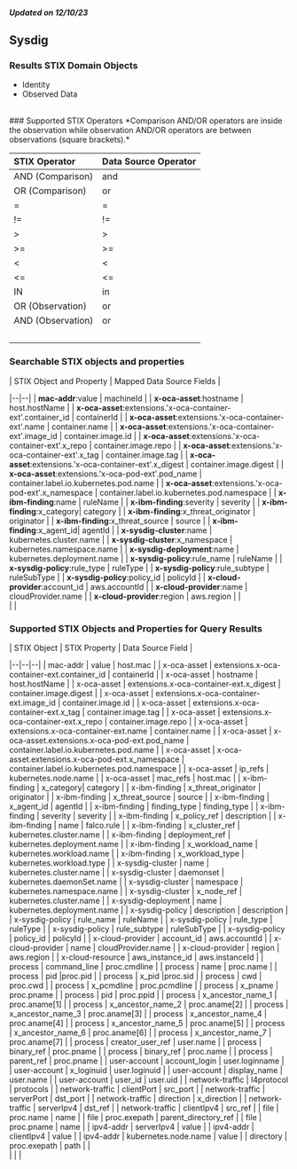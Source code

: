 ##### Updated on 12/10/23
## Sysdig
### Results STIX Domain Objects
* Identity
* Observed Data
<br>
### Supported STIX Operators
*Comparison AND/OR operators are inside the observation while observation AND/OR operators are between observations (square brackets).*

| STIX Operator     | Data Source Operator |
|:------------------|----------------------|
| AND (Comparison)  | and                  |
| OR (Comparison)   | or                   |
| =                 | =                    |
| !=                | !=                   |
| >                 | >                    |
| >=                | >=                   |
| <                 | <                    |
| <=                | <=                   |
| IN                | in                   |
| OR (Observation)  | or                   |
| AND (Observation) | or                   |
| <br>              |                      |
### Searchable STIX objects and properties
| STIX Object and Property | Mapped Data Source Fields |

|--|--|
| **mac-addr**:value | machineId |
| **x-oca-asset**:hostname | host.hostName |
| **x-oca-asset**:extensions.'x-oca-container-ext'.container_id | containerId |
| **x-oca-asset**:extensions.'x-oca-container-ext'.name | container.name |
| **x-oca-asset**:extensions.'x-oca-container-ext'.image_id | container.image.id |
| **x-oca-asset**:extensions.'x-oca-container-ext'.x_repo | container.image.repo |
| **x-oca-asset**:extensions.'x-oca-container-ext'.x_tag | container.image.tag |
| **x-oca-asset**:extensions.'x-oca-container-ext'.x_digest | container.image.digest |
| **x-oca-asset**:extensions.'x-oca-pod-ext'.pod_name | container.label.io.kubernetes.pod.name |
| **x-oca-asset**:extensions.'x-oca-pod-ext'.x_namespace | container.label.io.kubernetes.pod.namespace |
| **x-ibm-finding**:name | ruleName |
| **x-ibm-finding**:severity | severity |
| **x-ibm-finding**:x_category| category |
| **x-ibm-finding**:x_threat_originator | originator |
| **x-ibm-finding**:x_threat_source | source |
| **x-ibm-finding**:x_agent_id| agentId |
| **x-sysdig-cluster**:name | kubernetes.cluster.name |
| **x-sysdig-cluster**:x_namespace | kubernetes.namespace.name |
| **x-sysdig-deployment**:name | kubernetes.deployment.name |
| **x-sysdig-policy**:rule_name | ruleName |
| **x-sysdig-policy**:rule_type | ruleType |
| **x-sysdig-policy**:rule_subtype | ruleSubType |
| **x-sysdig-policy**:policy_id | policyId |
| **x-cloud-provider**:account_id | aws.accountId |
| **x-cloud-provider**:name | cloudProvider.name |
| **x-cloud-provider**:region | aws.region |
| <br> | |
### Supported STIX Objects and Properties for Query Results
| STIX Object | STIX Property | Data Source Field |

|--|--|--|
| mac-addr | value | host.mac |
| x-oca-asset | extensions.x-oca-container-ext.container_id | containerId |
| x-oca-asset | hostname | host.hostName |
| x-oca-asset | extensions.x-oca-container-ext.x_digest | container.image.digest |
| x-oca-asset | extensions.x-oca-container-ext.image_id | container.image.id |
| x-oca-asset | extensions.x-oca-container-ext.x_tag | container.image.tag |
| x-oca-asset | extensions.x-oca-container-ext.x_repo | container.image.repo |
| x-oca-asset | extensions.x-oca-container-ext.name | container.name |
| x-oca-asset | x-oca-asset.extensions.x-oca-pod-ext.pod_name | container.label.io.kubernetes.pod.name |
| x-oca-asset | x-oca-asset.extensions.x-oca-pod-ext.x_namespace | container.label.io.kubernetes.pod.namespace |
| x-oca-asset | ip_refs | kubernetes.node.name |
| x-oca-asset | mac_refs | host.mac |
| x-ibm-finding | x_category| category |
| x-ibm-finding | x_threat_originator | originator |
| x-ibm-finding | x_threat_source | source |
| x-ibm-finding | x_agent_id | agentId |
| x-ibm-finding | finding_type | finding_type |
| x-ibm-finding | severity | severity |
| x-ibm-finding | x_policy_ref | description |
| x-ibm-finding | name | falco.rule |
| x-ibm-finding | x_cluster_ref | kubernetes.cluster.name |
| x-ibm-finding | deployment_ref | kubernetes.deployment.name |
| x-ibm-finding | x_workload_name | kubernetes.workload.name |
| x-ibm-finding | x_workload_type | kubernetes.workload.type |
| x-sysdig-cluster | name | kubernetes.cluster.name |
| x-sysdig-cluster | daemonset | kubernetes.daemonSet.name |
| x-sysdig-cluster | namespace | kubernetes.namespace.name |
| x-sysdig-cluster | x_node_ref | kubernetes.cluster.name |
| x-sysdig-deployment | name | kubernetes.deployment.name |
| x-sysdig-policy | description | description |
| x-sysdig-policy | rule_name | ruleName |
| x-sysdig-policy | rule_type | ruleType |
| x-sysdig-policy | rule_subtype | ruleSubType |
| x-sysdig-policy | policy_id | policyId |
| x-cloud-provider | account_id | aws.accountId |
| x-cloud-provider | name | cloudProvider.name |
| x-cloud-provider | region | aws.region |
| x-cloud-resource | aws_instance_id | aws.instanceId |
| process | command_line | proc.cmdline |
| process | name | proc.name |
| process | pid |proc.pid |
| process | x_pid |proc.sid |
| process | cwd | proc.cwd |
| process | x_pcmdline | proc.pcmdline |
| process | x_pname | proc.pname |
| process | pid | proc.ppid |
| process | x_ancestor_name_1 | proc.aname[1] |
| process | x_ancestor_name_2 | proc.aname[2] |
| process | x_ancestor_name_3 | proc.aname[3] |
| process | x_ancestor_name_4 | proc.aname[4] |
| process | x_ancestor_name_5 | proc.aname[5] |
| process | x_ancestor_name_6 | proc.aname[6] |
| process | x_ancestor_name_7 | proc.aname[7] |
| process | creator_user_ref | user.name |
| process | binary_ref | proc.pname |
| process | binary_ref | proc.name |
| process | parent_ref | proc.pname |
| user-account | account_login | user.loginname |
| user-account | x_loginuid | user.loginuid |
| user-account | display_name | user.name |
| user-account | user_id | user.uid |
| network-traffic | l4protocol | protocols |
| network-traffic | clientPort | src_port |
| network-traffic | serverPort | dst_port |
| network-traffic | direction | x_direction |
| network-traffic | serverIpv4 | dst_ref |
| network-traffic | clientIpv4 | src_ref |
| file | proc.name | name |
| file | proc.exepath | parent_directory_ref | 
| file | proc.pname | name |
| ipv4-addr | serverIpv4 | value |
| ipv4-addr | clientIpv4 | value |
| ipv4-addr | kubernetes.node.name | value |
| directory | proc.exepath | path |
| <br> | | |
